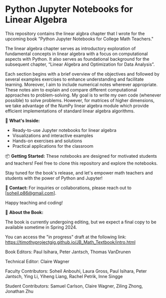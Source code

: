 # Python Jupyter Notebooks for Linear Algebra

This repository contains the linear algbra chapter that I wrote for the upcoming book "Python Jupyter Notebooks for College Math Teachers." 

The linear algebra chapter serves as introductory exploration of fundamental concepts in linear algebra with a focus on computational aspects with Python. It also serves as foundational background for the subsequent chapter, “Linear Algebra and Optimization for Data Analysis”.

Each section begins with a brief overview of the objectives and followed by several examples exercises to enhance understanding and facilitate learning. Moreover, I aim to include numerical notes wherever appropriate. These notes aim to explain and compare different computational approaches to problem-solving. My goal is to write my own code (whenever possible) to solve problems. However, for matrices of higher dimensions, we take advantage of the NumPy linear algebra module which provide efficient implementations of standard linear algebra algorithms.


🚀 **What's Inside:**
- Ready-to-use Jupyter notebooks for linear algebra
- Visualizations and interactive examples
- Hands-on exercises and solutions
- Practical applications for the classroom


📦 **Getting Started:**
These notebooks are designed for motivated students and teachers! Feel free to clone this repository and explore the notebooks.


Stay tuned for the book's release, and let's empower math teachers and students with the power of Python and Jupyter!

📧 **Contact:**
For inquiries or collaborations, please reach out to [soheil.p86@gmail.com].

Happy teaching and coding!


📘 **About the Book:**

The book is currently undergoing editing, but we expect a final copy to be available sometime in Spring 2024.

You can access the "in progress" draft at the following link: https://timothyprojectgig.github.io/JB_Math_Textbook/intro.html

Book Editors: Paul Isihara, Peter Jantsch, Thomas VanDrunen

Technical Editor: Claire Wagner

Faculty Contributors: Soheil Anbouhi, Laura Gross, Paul Isihara, Peter Jantsch, Ying Li, Yiheng Liang, Rachel Petrik, Inne Singge

Student Contributors: Samuel Carlson, Claire Wagner, Ziling Zhong, Jonathan Zhu

